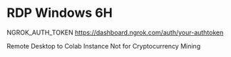 # RDP Windows 6H

NGROK_AUTH_TOKEN
https://dashboard.ngrok.com/auth/your-authtoken

Remote Desktop to Colab Instance
Not for Cryptocurrency Mining
